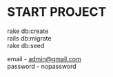 # START PROJECT
 rake db:create <br />
 rails db:migrate <br />
 rake db:seed <br />
 
 email - admin@gmail.com <br />
 password - nopassword
